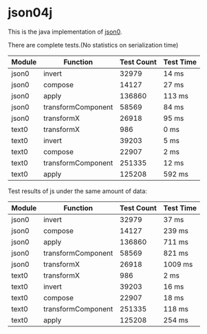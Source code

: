 # json04j

This is the java implementation of [json0](https://github.com/ottypes/json0).

There are complete tests.(No statistics on serialization time)

| Module | Function           | Test Count | Test Time |
|--------|--------------------|------------|-----------|
| json0  | invert             | 32979      | 14   ms   |
| json0  | compose            | 14127      | 27   ms   |
| json0  | apply              | 136860     | 113  ms   |
| json0  | transformComponent | 58569      | 84   ms   |
| json0  | transformX         | 26918      | 95   ms   |
| text0  | transformX         | 986        | 0    ms   |
| text0  | invert             | 39203      | 5    ms   |
| text0  | compose            | 22907      | 2    ms   |
| text0  | transformComponent | 251335     | 12   ms   |
| text0  | apply              | 125208     | 592  ms   |


Test results of js under the same amount of data:


| Module | Function           | Test Count | Test Time |
|--------|--------------------|------------|-----------|
| json0  | invert             | 32979      | 37   ms   |
| json0  | compose            | 14127      | 239   ms  |
| json0  | apply              | 136860     | 711  ms   |
| json0  | transformComponent | 58569      | 821  ms   |
| json0  | transformX         | 26918      | 1009  ms  |
| text0  | transformX         | 986        | 2    ms   |
| text0  | invert             | 39203      | 16   ms   |
| text0  | compose            | 22907      | 18   ms   |
| text0  | transformComponent | 251335     | 118  ms   |
| text0  | apply              | 125208     | 254  ms   |
